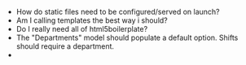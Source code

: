 + How do static files need to be configured/served on launch?
 + Am I calling templates the best way i should?
 + Do I really need all of html5boilerplate?
 + The "Departments" model should populate a default option. Shifts should require a department.
 + 